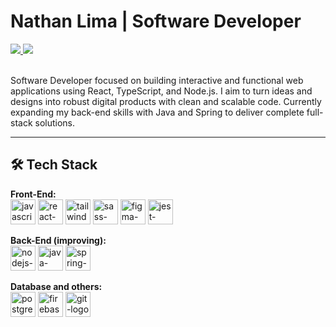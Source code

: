# Nathan Lima | Software Developer

<div align="left">
  <a href="https://www.linkedin.com/in/nathan-swe/" target="_blank" rel="noopener noreferrer nofollow">
    <img src="https://img.shields.io/badge/-LinkedIn-%230077B5?style=for-the-badge&logo=linkedin&logoColor=white" />
  </a>
  <a href="mailto:nathanls.swe@gmail.com">
    <img src="https://img.shields.io/badge/Gmail-D14836?style=for-the-badge&logo=gmail&logoColor=white" />
  </a>
</div>
<br>

<p align="left">
  Software Developer focused on building interactive and functional web applications using React, TypeScript, and Node.js. I aim to turn ideas and designs into robust digital products with clean and scalable code. Currently expanding my back-end skills with Java and Spring to deliver complete full-stack solutions.
</p>

---

## 🛠️ Tech Stack

<p align="left">
  <b>Front-End:</b><br>
  <img title="Javascript" alt="javascript-logo" src="https://cdn.jsdelivr.net/gh/devicons/devicon@latest/icons/javascript/javascript-plain.svg" width="40px" />
  <img title="React" alt="react-logo" src="https://cdn.jsdelivr.net/gh/devicons/devicon@latest/icons/react/react-original-wordmark.svg" width="40px" />
  <img title="Tailwind" alt="tailwind-logo" src="https://cdn.jsdelivr.net/gh/devicons/devicon@latest/icons/tailwindcss/tailwindcss-original.svg" width="40px" />
  <img title="SASS" alt="sass-logo" src="https://cdn.jsdelivr.net/gh/devicons/devicon@latest/icons/sass/sass-original.svg" width="40px" />
  <img title="Figma" alt="figma-logo" src="https://cdn.jsdelivr.net/gh/devicons/devicon@latest/icons/figma/figma-original.svg" width="40px" />
  <img title="Jest" alt="jest-logo" src="https://cdn.jsdelivr.net/gh/devicons/devicon@latest/icons/jest/jest-plain.svg" width="40px" />
</p>
<p align="left">
  <b>Back-End (improving):</b><br>
  <img title="Node.js" alt="nodejs-logo" src="https://cdn.jsdelivr.net/gh/devicons/devicon@latest/icons/nodejs/nodejs-plain-wordmark.svg" width="40px" />
  <img title="Java" alt="java-logo" src="https://cdn.jsdelivr.net/gh/devicons/devicon@latest/icons/java/java-original.svg" width="40px" />
  <img title="Spring" alt="spring-logo" src="https://cdn.jsdelivr.net/gh/devicons/devicon@latest/icons/spring/spring-original.svg" width="40px" />
</p>
<p align="left">
  <b>Database and others:</b><br>
  <img title="PostgreSQL" alt="postgresql-logo" src="https://cdn.jsdelivr.net/gh/devicons/devicon@latest/icons/postgresql/postgresql-plain-wordmark.svg" width="40px" />
  <img title="Firebase" alt="firebase-logo" src="https://cdn.jsdelivr.net/gh/devicons/devicon@latest/icons/firebase/firebase-original.svg" width="40px" />
  <img title="Git" alt="git-logo" src="https://cdn.jsdelivr.net/gh/devicons/devicon@latest/icons/git/git-original.svg" width="40px" />
</p>

